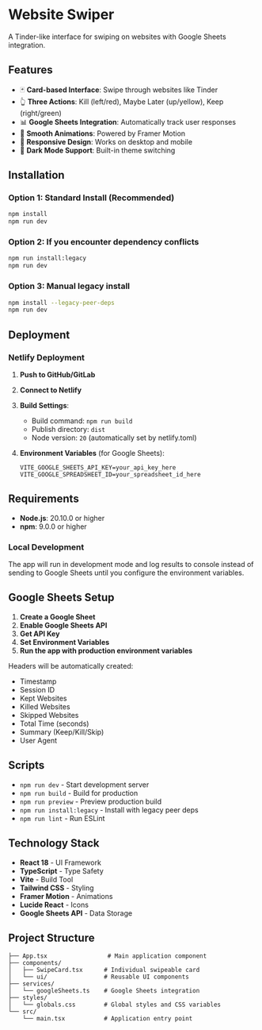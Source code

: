 # Website Swiper

A Tinder-like interface for swiping on websites with Google Sheets integration.

## Features

- 🃏 **Card-based Interface**: Swipe through websites like Tinder
- 👆 **Three Actions**: Kill (left/red), Maybe Later (up/yellow), Keep (right/green)
- 📊 **Google Sheets Integration**: Automatically track user responses
- 🎨 **Smooth Animations**: Powered by Framer Motion
- 📱 **Responsive Design**: Works on desktop and mobile
- 🌙 **Dark Mode Support**: Built-in theme switching

## Installation

### Option 1: Standard Install (Recommended)
```bash
npm install
npm run dev
```

### Option 2: If you encounter dependency conflicts
```bash
npm run install:legacy
npm run dev
```

### Option 3: Manual legacy install
```bash
npm install --legacy-peer-deps
npm run dev
```

## Deployment

### Netlify Deployment

1. **Push to GitHub/GitLab**
2. **Connect to Netlify**
3. **Build Settings**:
   - Build command: `npm run build`
   - Publish directory: `dist`
   - Node version: `20` (automatically set by netlify.toml)

4. **Environment Variables** (for Google Sheets):
   ```
   VITE_GOOGLE_SHEETS_API_KEY=your_api_key_here
   VITE_GOOGLE_SPREADSHEET_ID=your_spreadsheet_id_here
   ```

## Requirements

- **Node.js**: 20.10.0 or higher
- **npm**: 9.0.0 or higher

### Local Development

The app will run in development mode and log results to console instead of sending to Google Sheets until you configure the environment variables.

## Google Sheets Setup

1. **Create a Google Sheet**
2. **Enable Google Sheets API**
3. **Get API Key**
4. **Set Environment Variables**
5. **Run the app with production environment variables**

Headers will be automatically created:
- Timestamp
- Session ID  
- Kept Websites
- Killed Websites
- Skipped Websites
- Total Time (seconds)
- Summary (Keep/Kill/Skip)
- User Agent

## Scripts

- `npm run dev` - Start development server
- `npm run build` - Build for production
- `npm run preview` - Preview production build
- `npm run install:legacy` - Install with legacy peer deps
- `npm run lint` - Run ESLint

## Technology Stack

- **React 18** - UI Framework
- **TypeScript** - Type Safety
- **Vite** - Build Tool
- **Tailwind CSS** - Styling
- **Framer Motion** - Animations
- **Lucide React** - Icons
- **Google Sheets API** - Data Storage

## Project Structure

```
├── App.tsx                 # Main application component
├── components/
│   ├── SwipeCard.tsx      # Individual swipeable card
│   └── ui/                # Reusable UI components
├── services/
│   └── googleSheets.ts    # Google Sheets integration
├── styles/
│   └── globals.css        # Global styles and CSS variables
└── src/
    └── main.tsx           # Application entry point
```